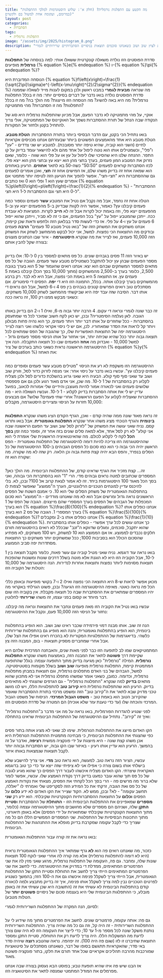 ```yaml
---
title: "מה הקטע עם התפלגות נורמלית? (חלק א': שלוש היסטוגרמות למלכי ההתפלגות
במרומם, ועקומה אחת למשול בם ולקשרם)"
layout: post
categories:
  - הסתברות
tags:
  - התפלגות נורמלית
image: "/assets/img/2025/histogram_8.png"
description: "על עקומה מסתורית שמתעקשת לצוץ שוב ושוב כשאנחנו סוכמים תוצאות בניסויים הסתברותיים שרירותיים לגמרי"
---
```


סדרת הפוסטים הזו נולדה משאלה קונקרטית ששאלו אותי: למה בנוסחה של <strong>התפלגות נורמלית</strong> מופיעים {% equation %}e{% endequation %} ו-{% equation %}\pi{% endequation %}?

הנוסחה המדוברת היא {% equation %}f\left(x\right)=\frac{1}{\sqrt{2\pi}\sigma}e^{-\left(x-\mu\right)^{2}/2\sigma^{2}}{% endequation %} מה שנראה <strong>מבעית לגמרי</strong> במבט ראשון ולכן במקום לענות מייד לשאלה שממנה סדרת הפוסטים נולדה בואו נדבר על דברים בסיסיים יותר: מה זו בכלל התפלגות נורמלית? מה היא באה להשיג? מה הנוסחה הזו מייצגת? מה הולך בה? מה זו בכלל התפלגות? מה זו הסתברות? מהי מתמטיקה?

אוקיי, על מהי מתמטיקה לא נדבר הפעם, אבל מכיוון שהתפלגות נורמלית היא סוג של הנקודה שבה הנחל של תורת ההסתברות נשפך אל האוקיינוס של המתמטיקה, אולי צריך להתחיל בקטן ולחזור אל המקורות.

בואו נתחיל הכי בקטן, עם הדבר הבסיסי ביותר בתורת ההסתברות: <strong>הטלת מטבע</strong>. הטלת מטבע היא אחד מהאמצעים הפשוטים ביותר שבעזרתם אנחנו מכניסים אקראיות לחיים (השני הוא קוביה, שהיא טיפה יותר מסובכת). למטבע יש שני צדדים - "עץ" ו"פלי", וכשמטילים אותו הוא נוטה ליפול על אחד מהם ולא להישאר עומד בדיוק על קו התפר. ההנחה שלנו היא שהסיכוי שלו ליפול על עץ או על פלי הוא שווה - כלומר, שאם נזרוק את המטבע המון פעמים, בערך בחצי מהן הוא ייצא עץ ובחצי מהן הוא ייצא פלי. לכזו הסתברות קוראים לפעמים "50:50" כשה-50 בא לתאר <strong>אחוזים</strong>. הרעיון באחוזים הוא שמאה אחוז זה בדיוק משהו שלם, אז חמישים אחוז זה <strong>חצי</strong>, ואכן אומרים לפעמים גם שההסתברות היא "חצי-חצי". אפשר להפוך את הטיעון הזה לטיפה יותר מתמטי אם אומרים שעץ הוא 1 ופלי הוא 0 ואז כותבים {% equation %}p\left(0\right)=p\left(1\right)=\frac{1}{2}{% endequation %} - "ההסתברות ל-0 היא חצי וגם ההסתברות ל-1 היא חצי".

הטלה אחת זה נחמד, אבל מה נקבל אם נטיל את המטבע <strong>עשר</strong> פעמים ונספור כמה פעמים קיבלנו עץ? כאמור, אפשר היה לקוות שבדיוק ב-5 מהפעמים ייצא עץ וב-5 מהפעמים ייצא פלי, וזה באמת יכול לקרות אבל זה לא <strong>חייב</strong> לקרות. המציאות לא עובדת ככה. ייתכן שהמטבע ייפול על "עץ" בכל הפעמים, אם כי זה לא סביר, וייתכן שהוא ייפול 6 פעמים על עץ ו-4 על פלי. אז כדי לעשות סדר בבלאגן הזה ולחפש ודאות שכן קיימת, אנחנו משחקים את המשחק הזה של "בואו נטיל מטבע 10 פעמים" <strong>הרבה</strong> פעמים ובודקים מה התוצאות הכי נפוצות. למשל, אני יכול לבקש מהמחשב לשחק את המשחק הזה 10,000 פעמים, ואז לצייר את מה שנקרא <strong>היסטוגרמה</strong> - איור שבו הנתונים מוצגים בצורה שקל להבין אותם:

<img src="{{site.baseurl}}{{site.post_images}}/2025/histogram_1.png" alt=""/>

יש באיור הזה 11 פסים בגבהים שונים. כל פס מתאים למספר בין 0 ל-10: אלו בדיוק מספר הפעמים שבהן עץ יכול להתקבל כשמטילים מטבע עשר פעמים. הגובה של כל פס מתאים למספר המשחקים שבהם הוא יצא: אנחנו רואים שהעמוד של 5 הוא בערך בגובה 2,500, כלומר בערך ב-2,500 מהמשחקים (מתוך 10,000 בסך הכל) קיבלנו באמת 5 פעמים עץ. אז התוצאה 5 היא באמת הכי נפוצה, אבל היא לא לבד. רק ברבע מהמשחקים בערך קיבלנו אותה. בכלל, התמונה הזו היא די <strong>יפה</strong>. הפסים די סימטרים. אם מסתכלים טוב רואים הפרשים קטנים בגבהים בין פס 4 ו-6 למשל, אבל הם נראים די אותו דבר. הסיבה שזה עבד יפה היא שביקשתי מהמחשב לשחק 10,000 משחקים. כשאני מבקש ממנו רק 100, זה נראה ככה:

<img src="{{site.baseurl}}{{site.post_images}}/2025/histogram_2.png" alt=""/>

זה כבר שונה לגמרי ונראה די עקום. 4 הרבה יותר גבוה מ-6, ואילו 1 ו-2 הם בדיוק באותו הגובה. לאן נעלמה הסימטריה? ובכן, יש כאן לקח חשוב שמוכר לכל מי שמתעסק בהסתברות - ככל שחוזרים על אותו דבר יותר ויותר פעמים, כך הוא נהיה פחות מבולגן ויותר קל לראות את הסדר שמאחוריו. לכן, אם יש לי ניסוי אקראי כלשהו ואני רוצה לצייר היסטוגרמה יפה של התוצאות האפשריות שלו, כך שהגובה של הפס שמתאים לכל תוצאה גבוה יותר ככל שהיא שכיחה יותר, אני אחזור על אותו הניסוי מספר פעמים גדול - למשל 10,000 - ואבדוק מה <strong>אחוז</strong> הפעמים שבו כל תוצאה התקבלה. הנה איך ההיסטוגרמה הראשונה נראית כשאני כותב בערכים של ציר {% equation %}y{% endequation %} את האחוז:

<img src="{{site.baseurl}}{{site.post_images}}/2025/histogram_3.png" alt=""/>

ההיסטוגרמה הזו משקפת לא רע את הניסוי "מטילים מטבע עשר פעמים וסופרים כמה פעמים קיבלנו עץ". עכשיו בואו נדבר על ניסוי אחר: אני מנסה לזרוק כדור לסל, וזורק שוב ושוב עד שאני סוף סוף קולע. הבעיה היא שאני גרוע בהשלכת כדורים לסל ולכן מצליח לקלוע רק בהסתברות של 1 ל-10. מה שכן, אני אדם מאוד רגוע ולכן גם אם פספסתי שלושים פעמים ואני לכאורה אמור להיות מעוצבן והידיים שלי אמורות לכאוב, בפועל עדיין יש לי את אותה הסתברות בדיוק לקלוע - 1 ל-10. ועכשיו השאלה היא - מה ההסתברות שאצליח לקלוע על הפעם הראשונה? אחרי שתי פעמים? שלוש? אם מבצעים 10,000 חזרות על הניסוי ומציירים היסטוגרמה, מקבלים:

<img src="{{site.baseurl}}{{site.post_images}}/2025/histogram_4.png" alt=""/>

זה נראה מאוד שונה ממה שהיה קודם - ואכן, הגרף הקודם הציג משהו שנקרא <strong>התפלגות בינומית</strong> והגרף הנוכחי מציג משהו אחר שנקרא <strong>התפלגות גאומטרית</strong>. אבל בואו ותראו קסם. נניח שאני עושה את המשחק של "לזרוק לסל שוב ושוב עד הפעם הראשונה שבה אני קולע" לא רק לסל אחד, אלא למאה סלים שונים בזה אחר זה, וסופר כמה זמן <strong>בסך הכל</strong> לקח לי לקלוע לכולם. מה שהאינטואיציה הראשונית שלי אומרת לי הוא שההיסטוגרמה הזו צריכה להיות דומה להיסטוגרמה של התפלגות גאומטרית - הפס הראשון יהיה הכי גבוה כי הוא כמו סכום כל הפסים הגבוהים ב-100 ההיסטוגרמות של כל הסלים בנפרד, והפס הבא יהיה קצת פחות גבוה וכן הלאה. רק שזה לא מה שקורה. מה שקורה הוא זה:

<img src="{{site.baseurl}}{{site.post_images}}/2025/histogram_5.png" alt=""/>

זה... קצת מזכיר את הגרף שראינו קודם, של ההתפלגות הבינומית. מה הולך כאן? המספרים שכתובים למטה נראים גבוהים מדי. הרי "1" הוא בהסתברות הכי גבוהה, ואני בסך הכל מאגד 100 היסטוגרמות ביחד. זה לא אמור לצאת קרוב אל 100? ובכן, לא. בלי להיכנס עדיין למונחים הטכניים הרלוונטיים, הערך ה"ממוצע" שאפשר לצפות לו בהתפלגות הגאומטרית של משחק הסלים שלי הוא 10. כי אמנם השטח של הפסים הראשונים נראה גדול ומרשים אבל הוא לא מה שאנחנו מודדים - ה"ממוצע" הוא סכום המכפלות של הגבהים של הפסים בערך המספרי שהם מייצגים. הגובה של הפס של 1 הוא בערך {% equation %}\frac{8}{100}{% endequation %}? אנחנו כופלים אותו בערך המספרי 1. הגובה של פס 2 הוא בערך {% equation %}\frac{5}{100}{% endequation %}? אנחנו כופלים אותו ב-2 ומקבלים {% equation %}\frac{1}{10}{% endequation %}. כך אנחנו עושים לכל ערך אפשרי - כופלים אותו בהסתברות שהוא יתקבל, סוכמים, ומגלים שדווקא ה"זנב" שבכלל לא רואים בהיסטוגרמה תורם חלקים נכבדים לממוצע. אז אם הממוצע הוא 10 למשחק, ויש 100 משחקים, לא מפתיע שהסכום הכולל הוא בסביבות 1000; ככל שמשחקים יותר משחקים כך התוצאות מסתדרות יפה סביב הממוצע.

בואו נראה עוד דוגמא. נניח שאני מטיל קוביה עם עשר פאות, כלומר מקבל תוצאה בין 1 ל-10, אבל הקוביה הזו היא לא הוגנת אלא מוטה בשלל דרכים שונות ומשונות שהופכות תוצאות מסוימות ליותר נפוצות ותוצאות אחרות לנדירות. הנה היסטוגרמה של 10,000 הטלות של הקוביה הזו:

<img src="{{site.baseurl}}{{site.post_images}}/2025/histogram_6.png" alt=""/>

מכאן אפשר לראות ש-8 היא התוצאה הכי נפוצה ואילו 2 ו-7 בקושי מופיעות ובאופן כללי הכל פה נראה כאוטי. מאיפה ההיסטוגרמה הזו הגיעה? ובכן, פשוט הגרלתי באקראי מה יהיו המספרים שמתארים את ההסתברות שבה כל תוצאה מקבלת. אין בקוביה הזו שום דבר מיוחד או קסום בפני עצמו, זה משהו <strong>שרירותי</strong> לחלוטין.

עכשיו בואו נטיל את הקוביה הזו מאה פעמים ונחבר את התוצאות ונראה מה קיבלנו. נחזור על הניסוי הזה 10,000 פעם, ונקבל את ההיסטוגרמה:

<img src="{{site.baseurl}}{{site.post_images}}/2025/histogram_7.png" alt=""/>

הנה זה שוב. אותו מבנה דמוי פירמידה שכבר ראינו שוב ושוב. הוא הופיע בהתפלגות בינומית; הוא הופיע בהתפלגות גאומטרית; והנה הוא מופיע גם בהתפלגות שרירותית כלשהי. בדיאגרמות של ההתפלגויות המקוריות לא בהכרח ראינו אפילו את הצל שלו, אבל אחרי שמחברים מספיק תוצאות - בום, המבנה הזה צץ.

המתמטיקאים שמו לב לתופעה הזו כבר לפני מאות שנים, והאבחנה המרכזית שלהם היא שקיימת דרך <strong>פשוטה</strong> לתאר את המבנה הזה, באמצעות משהו שנקרא <strong>התפלגות נורמלית</strong>. המילה "נורמלית" כאן מגיעה בדיוק מתוך התופעה עצמה: בגלל שהתופעה המתמטית קיימת, התפלגות נורמלית מופיעה <strong>שוב ושוב</strong> בשלל מקומות בסטטיסטיקה. למשל, הגבהים של בני האדם מתפלגים נורמלית, וגם תוצאות במבחן מתפלגות נורמלית, וכדומה. כמובן, כשאני אומר שמשהו מתפלג נורמלית אני לא מתכוון שהוא מתאים <strong>בדיוק</strong> למה שנקרא "התפלגות נורמלית" - גם הגרפים שהצגתי לא מתאימים בדיוק. הרעיון הוא שהתפלגות נורמלית היא <strong>קירוב טוב</strong> להתפלגויות הללו, ויש לנו מושג טכני מדויק שבא לתאר את ה"קירוב טוב" הזה ומשפט מרכזי בתורת ההסתברות שאומר שהקירוב הטוב הוא באמת טוב - <strong>משפט הגבול המרכזי</strong>. הניסוח של משפט הגבול המרכזי והוכחה שלו (עד כדי טענת עזר שלא אוכיח) הם המטרה של סדרת הפוסטים הזו.

לפני שנגיע להגדרות הפורמליות, בואו נראה על מה אני מדבר ב"התפלגות נורמלית" ואיך זה "קירוב". נתחיל עם ההיסטוגרמה של ההתפלגות הבינומית שראינו בהתחלה:

<img src="{{site.baseurl}}{{site.post_images}}/2025/histogram_8.png" alt=""/>

הקו האדום מייצג את ההתפלגות הנורמלית. שימו לב שאני לא מציג אותה בתור פסים כפי שהצגתי את ההתפלגות הבינומית, כי מבחינה מתמטית ההתפלגות הנורמלית היא אכן משהו קצת שונה - היא מיוצגת על ידי פונקציה ממשית <strong>רציפה</strong>, ואדבר על זה בהמשך. הרעיון הוא עדיין אותו רעיון - באיזור שבו הקו גבוה, יש הסתברות גבוהה יותר לקבל תוצאות שנמצאות באותו איזור.

עכשיו, הציור הזה נראה טוב. למעשה, הוא נראה טוב <strong>מדי</strong>. אני צריך להישבע שלא בישלתי אותו בשום צורה כי אפילו אני לא ציפיתי שזה ייצא עד כדי כך טוב בדוגמא האקראית שיצרתי. הקו האדום מצליח איכשהו לעבור דרך הפסים כך שהוא מגיע לגובה של כל פס תוך שהוא עובר כמעט בדיוק דרך נקודת האמצע שלו. עכשיו, אפשר לומר שלא ברור מה מרשים פה - הרי בסך הכל לקחתי את הפסים, מצאתי את נקודות האמצע של כל פס ואת הגובה, זרקתי את כל המידע הזה לסקריפט שלי ואמרתי לו "יאללה, תחשב עקומה" - לא? ובכן, ממש לא. הקוד שצייר את הקו האדום לא ידע <strong>כלום</strong> על הפסים <strong>וכלום</strong> על התוצאות ההסתברותיות הקונקרטיות שקיבלתי. הוא ידע רק <strong>שני מספרים</strong> שמאפיינים את ההתפלגות הבינומית הזו - <strong>התוחלת</strong> של ההסתברות ו<strong>סטיית התקן</strong> שלה, ושניהם הם מספרים שלא מחושבים מתוך ההיסטוגרמה עצמה (כלומר, מתוך התוצאות הקונקרטיות שקיבלתי שמתוארות על ידי הפסים) אלא באופן תיאורטי, מתוך התכונות הבסיסיות של ההתפלגות. שני המספרים הממשיים הללו הם כל מה שצריך כדי לקבל עקומה שמקרבת בדיוק מופלא את ההתנהגות של ההתפלגות הבינומית.

בואו נראה את זה קורה עבור ההתפלגות הגאומטרית:

<img src="{{site.baseurl}}{{site.post_images}}/2025/histogram_9.png" alt=""/>

כזכור, מה שאנחנו רואים פה הוא <strong>לא</strong> גרף שמתאר איך ההתפלגות הגאומטרית נראית (היא לא דומה להתפלגות נורמלית) אלא מה קורה לה אחרי שאני לוקח 100 תוצאות שונות שלה, ומחבר. גם פה, העקומה של התפלגות נורמלית, מרגע שאני מזין לה את שני הפרמטרים המתאימים, ממדלת די במדויק את ההיסטוגרמה. כדי לחשב את שני הפרמטרים המתאימים הייתי צריך לחשב את התוחלת וסטיית התקן של ההתפלגות הגאומטרית, אבל הייתי צריך לשקלל פנימה איכשהו גם את ה-100 הזה; בהמשך כשנגיע לפרטים הטכניים נבין למה צריך לשקלל אותו פנימה, איך זה בדיוק מתבצע ולמה לכאורה קודם בהתפלגות הבינומית לא עשיתי את זה (התשובה היא שכן עשיתי את זה באופן מובלע, כי ההתפלגות הבינומית שלי היא בעצמה סכום של ניסויים <strong>פשוטים יותר</strong> של הטלות מטבע).

לסיום, הנה המקרה של ההתפלגות השרירותית לגמרי:

<img src="{{site.baseurl}}{{site.post_images}}/2025/histogram_10.png" alt=""/>

גם פה: אותה עקומה, פרמטרים שונים. לחשב את הפרמטרים מתוך מה שידוע לי על ההתפלגות השרירותית - זה היה קל, וזה גם כל מה שהיה צריך. ההתפלגות השרירותית נותנת משקל שונה לכל מספר מ-1 עד 10; כדי לייצר את העקומה הזו לא היה שום צורך לדעת מה המשקלות הללו. היה צריך לדעת רק את התוחלת, סטיית התקן ומספר התוצאת שחיברנו זו לזו (שגם פה היה 100). זה יפהפה. נראה שהטבע <strong>רוצה</strong> שיהיה סדר באי סדר; שהאקראיות תתגשם בסופו של דבר, כשאנחנו מסתכלים על סיטואציות שמורכבות מהרבה תהליכים אקראיים שכל אחד תורם את חלקו, בתור פונקציה פשוטה מאוד.

אז הבנו שיש פה איזו שהיא תופעת טבע; בפוסט הבא נעסוק בצורה שבה אנחנו מפרמלים את המודל המתמטי שמנסה לתאר את הסיטואציה הזו. 